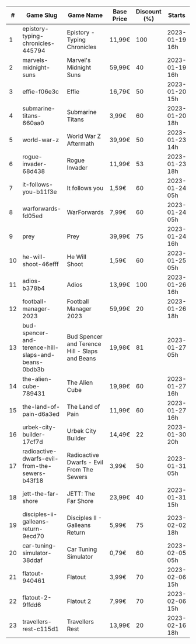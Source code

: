 |#|Game Slug|Game Name|Base Price|Discount (%)|Starts|Ends|
|---|---|---|---|---|---|---|
|1|epistory-typing-chronicles-445794|Epistory - Typing Chronicles|11,99€|100|2023-01-19 16h|2023-01-26 16h|
|2|marvels-midnight-suns|Marvel's Midnight Suns|59,99€|40|2023-01-19 16h|2023-02-09 16h|
|3|effie-f06e3c|Effie|16,79€|50|2023-01-20 15h|2023-02-06 15h|
|4|submarine-titans-660aa0|Submarine Titans|3,99€|60|2023-01-20 18h|2023-01-24 18h|
|5|world-war-z|World War Z Aftermath|39,99€|50|2023-01-23 14h|2023-01-30 01h|
|6|rogue-invader-68d438|Rogue Invader|11,99€|53|2023-01-23 18h|2023-02-14 18h|
|7|it-follows-you-b11f3e|It follows you|1,59€|60|2023-01-24 05h|2023-02-08 05h|
|8|warforwards-fd05ed|WarForwards|7,99€|60|2023-01-24 05h|2023-01-31 05h|
|9|prey|Prey|39,99€|75|2023-01-24 16h|2023-01-31 16h|
|10|he-will-shoot-46efff|He Will Shoot|1,59€|60|2023-01-25 05h|2023-02-08 05h|
|11|adios-b378b4|Adios|13,99€|100|2023-01-26 16h|2023-02-02 16h|
|12|football-manager-2023|Football Manager 2023|59,99€|20|2023-01-26 18h|2023-02-02 18h|
|13|bud-spencer-and-terence-hill-slaps-and-beans-0bdb3b|Bud Spencer and Terence Hill - Slaps and Beans|19,98€|81|2023-01-27 05h|2023-02-12 05h|
|14|the-alien-cube-789431|The Alien Cube|19,99€|60|2023-01-27 16h|2023-01-29 16h|
|15|the-land-of-pain-d6a3ed|The Land of Pain|11,99€|60|2023-01-27 16h|2023-01-29 16h|
|16|urbek-city-builder-17cf7d|Urbek City Builder|14,49€|22|2023-01-30 20h|2023-02-13 20h|
|17|radioactive-dwarfs-evil-from-the-sewers-b43f18|Radioactive Dwarfs - Evil From The Sewers|3,99€|50|2023-01-31 05h|2023-02-07 05h|
|18|jett-the-far-shore|JETT: The Far Shore|23,99€|40|2023-01-31 15h|2023-02-14 15h|
|19|disciples-ii-galleans-return-9ecd70|Disciples II - Galleans Return|5,99€|75|2023-02-02 18h|2023-02-16 18h|
|20|car-tuning-simulator-38ddaf|Car Tuning Simulator|0,79€|60|2023-02-05 05h|2023-02-24 05h|
|21|flatout-940461|Flatout|3,99€|70|2023-02-06 15h|2023-02-20 15h|
|22|flatout-2-9ffdd6|Flatout 2|7,99€|70|2023-02-06 15h|2023-02-20 15h|
|23|travellers-rest-c115d1|Travellers Rest|13,99€|20|2023-02-16 18h|2023-02-27 18h|
